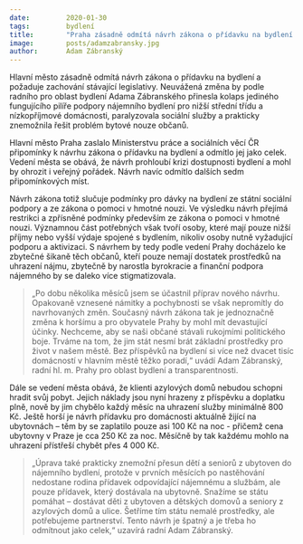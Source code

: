 ```yaml
---
date:         2020-01-30
tags:         bydlení
title:        "Praha zásadně odmítá návrh zákona o přídavku na bydlení z dílny Ministerstva práce a sociálních věcí ČR"
image: 	      posts/adamzabransky.jpg
author:       Adam Zábranský
---
```


Hlavní město zásadně odmítá návrh zákona o přídavku na bydlení a požaduje zachování stávající legislativy. Neuvážená změna by podle radního pro oblast bydlení Adama Zábranského přinesla kolaps jediného fungujícího pilíře podpory nájemního bydlení pro nižší střední třídu a nízkopříjmové domácnosti, paralyzovala sociální služby a prakticky znemožnila řešit problém bytové nouze občanů.

Hlavní město Praha zaslalo Ministerstvu práce a sociálních věcí ČR připomínky k návrhu zákona o přídavku na bydlení a odmítlo jej jako celek. Vedení města se obává, že návrh prohloubí krizi dostupnosti bydlení a mohl by ohrozit i veřejný pořádek. Návrh navíc odmítlo dalších sedm připomínkových míst.

Návrh zákona totiž slučuje podmínky pro dávky na bydlení ze státní sociální podpory a ze zákona o pomoci v hmotné nouzi. Ve výsledku návrh přejímá restrikci a zpřísněné podmínky především ze zákona o pomoci v hmotné nouzi. Významnou část potřebných však tvoří osoby, které mají pouze nižší příjmy nebo vyšší výdaje spojené s bydlením, nikoliv osoby nutně vyžadující podporu a aktivizaci. S návrhem by tedy podle vedení Prahy docházelo ke zbytečné šikaně těch občanů, kteří pouze nemají dostatek prostředků na uhrazení nájmu, zbytečně by narostla byrokracie a finanční podpora nájemného by se daleko více stigmatizovala.

> „Po dobu několika měsíců jsem se účastnil příprav nového návrhu. Opakovaně vznesené námitky a pochybnosti se však nepromítly do navrhovaných změn. Současný návrh zákona tak je jednoznačně změna k horšímu a pro obyvatele Prahy by mohl mít devastující účinky. Nechceme, aby se naši občané stávali rukojmími politického boje. Trváme na tom, že jim stát nesmí brát základní prostředky pro život v našem městě. Bez příspěvků na bydlení si více než dvacet tisíc domácností v hlavním městě těžko poradí,“ uvádí Adam Zábranský, radní hl. m. Prahy pro oblast bydlení a transparentnosti.

Dále se vedení města obává, že klienti azylových domů nebudou schopni hradit svůj pobyt. Jejich náklady jsou nyní hrazeny z příspěvku a doplatku plně, nově by jim chybělo každý měsíc na uhrazení služby minimálně 800 Kč. Ještě horší je návrh přídavku pro domácnosti aktuálně žijící na ubytovnách – těm by se zaplatilo pouze asi 100 Kč na noc - přičemž cena ubytovny v Praze je cca 250 Kč za noc. Měsíčně by tak každému mohlo na uhrazení přístřeší chybět přes 4 000 Kč.

> „Úprava také prakticky znemožní přesun dětí a seniorů z ubytoven do nájemního bydlení, protože v prvních měsících po nastěhování nedostane rodina přídavek odpovídající nájemnému a službám, ale pouze přídavek, který dostávala na ubytovně. Snažíme se státu pomáhat – dostávat děti z ubytoven a dětských domovů a seniory z azylových domů a ulice. Šetříme tím státu nemalé prostředky, ale potřebujeme partnerství. Tento návrh je špatný a je třeba ho odmítnout jako celek,“ uzavírá radní Adam Zábranský.
